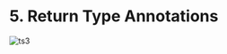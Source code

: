 # 5. Return Type Annotations

![ts3](https://user-images.githubusercontent.com/50626798/237019343-fe314135-346a-4d1c-ae95-997c35057429.png)

